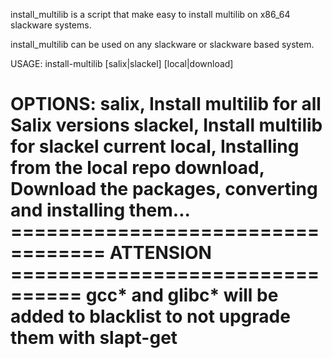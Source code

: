 install_multilib is a script that make easy to install multilib on
x86_64 slackware systems.

install_multilib can be used on any slackware or slackware based
system. 

USAGE: install-multilib [salix|slackel] [local|download]

OPTIONS:
   salix,   Install multilib for all Salix versions
   slackel, Install multilib for slackel current
   local,   Installing from the local repo
   download,  Download the packages, converting and installing them...
================================== ATTENSION ================================
gcc* and glibc* will be added to blacklist to not upgrade them with slapt-get
=============================================================================
